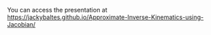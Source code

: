 You can access the presentation at https://jackybaltes.github.io/Approximate-Inverse-Kinematics-using-Jacobian/